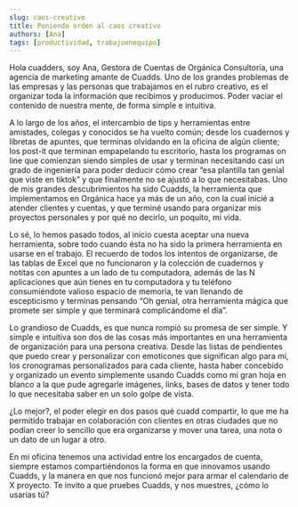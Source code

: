 ```yaml
---
slug: caos-creativo
title: Poniendo orden al caos creativo
authors: [Ana]
tags: [productividad, trabajoenequipo]
---
```


Hola cuadders, soy Ana, Gestora de Cuentas de Orgánica Consultoría, una agencia de marketing amante de Cuadds. 
Uno de los grandes problemas de las empresas y las personas que trabajamos en el rubro creativo, es el organizar toda la información que recibimos y producimos. Poder vaciar el contenido de nuestra mente, de forma simple e intuitiva. 

A lo largo de los años, el intercambio de tips y herramientas entre amistades, colegas y conocidos se ha vuelto común; desde los cuadernos y libretas de apuntes, que terminas olvidando en la oficina de algún cliente; los post-it que terminan empapelando tu escritorio, hasta los programas on line que comienzan siendo simples de usar y terminan necesitando casi un grado de ingeniería para poder deducir cómo crear “esa plantilla tan genial que viste en tiktok” y que finalmente no se ajustó a lo que necesitabas. 
Uno de mis grandes descubrimientos ha sido Cuadds, la herramienta que implementamos en Orgánica hace ya más de un año, con la cual inicié a atender clientes y cuentas, y que terminé usando para organizar mis proyectos personales y por qué no decirlo, un poquito, mi vida.

Lo sé, lo hemos pasado todos, al inicio cuesta aceptar una nueva herramienta, sobre todo cuando ésta no ha sido la primera herramienta en usarse en el trabajo. El recuerdo de todos los intentos de organizarse, de las tablas de Excel que no funcionaron y la colección de cuadernos y notitas con apuntes a un lado de tu computadora, además de las N aplicaciones que aún tienes en tu computadora y tu teléfono consumiéndote valioso espacio de memoria, te van llenando de escepticismo y terminas pensando “Oh genial, otra herramienta mágica que promete ser simple y que terminará complicándome el día”.

Lo grandioso de Cuadds, es que nunca rompió su promesa de ser simple. Y simple e intuitiva son dos de las cosas más importantes en una herramienta de organización para una persona creativa. 
Desde las listas de pendientes que puedo crear y personalizar con emoticones que significan algo para mí, los cronogramas personalizados para cada cliente, hasta haber concebido y organizado un evento simplemente usando Cuadds como mi gran hoja en blanco a la que pude agregarle imágenes, links, bases de datos y tener todo lo que necesitaba saber en un solo golpe de vista. 

¿Lo mejor?, el poder elegir en dos pasos qué cuadd compartir, lo que me ha permitido trabajar en colaboración con clientes en otras ciudades que no podían creer lo sencillo que era organizarse y mover una tarea, una nota o un dato de un lugar a otro. 

En mi oficina tenemos una actividad entre los encargados de cuenta, siempre estamos compartiéndonos la forma en que innovamos usando Cuadds, y la manera en que nos funcionó mejor para armar el calendario de X proyecto. Te invito a que pruebes Cuadds, y nos muestres, ¿cómo lo usarías tú? 